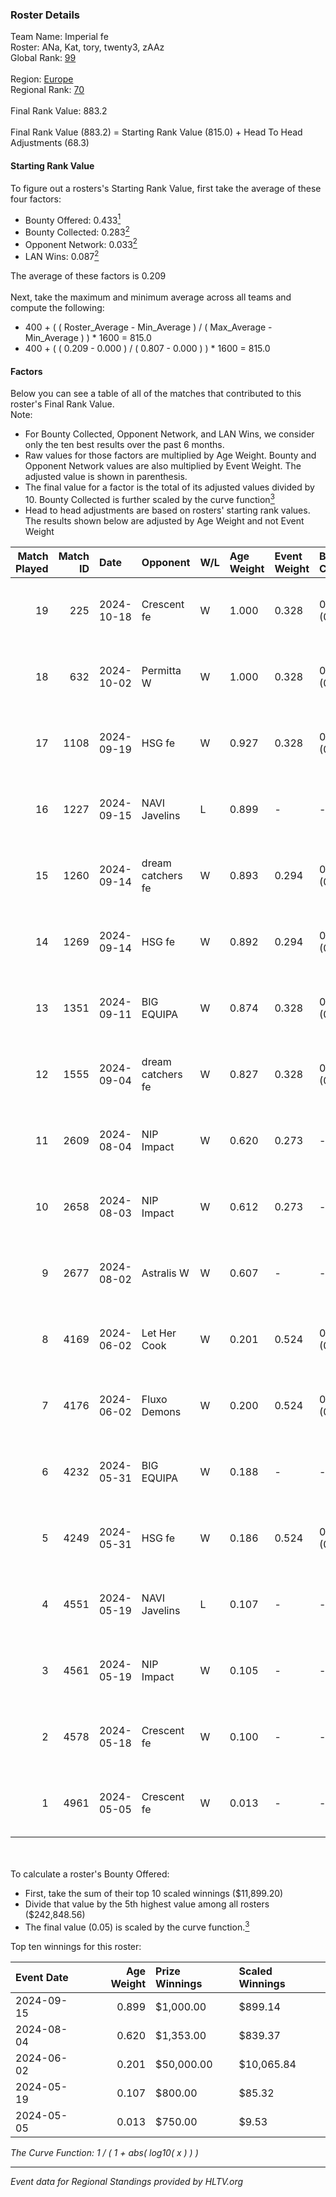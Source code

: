 ### Roster Details<br />
Team Name: Imperial fe<br />
Roster: ANa, Kat, tory, twenty3, zAAz<br />
Global Rank: [99](../../standings_global_2024_10_30.md)<br />
<br />
Region: [Europe]( ../../standings_europe_2024_10_30.md)<br />
Regional Rank: [70]( ../../standings_europe_2024_10_30.md)<br />
<br />
Final Rank Value:  883.2<br />
<br />
Final Rank Value (883.2) = Starting Rank Value (815.0) + Head To Head Adjustments (68.3)<br />

#### Starting Rank Value<br />
To figure out a rosters's Starting Rank Value, first take the average of these four factors:<br />
- Bounty Offered: 0.433[<sup>1</sup>](#table2)
- Bounty Collected: 0.283[<sup>2</sup>](#table1)
- Opponent Network: 0.033[<sup>2</sup>](#table1)
- LAN Wins: 0.087[<sup>2</sup>](#table1)

The average of these factors is 0.209<br />
<br />
Next, take the maximum and minimum average across all teams and compute the following:<br />
- 400 + ( ( Roster_Average - Min_Average ) / ( Max_Average - Min_Average ) ) * 1600 = 815.0
- 400 + ( ( 0.209 - 0.000 ) / ( 0.807 - 0.000 ) ) * 1600 = 815.0


#### Factors<br />
Below you can see a table of all of the matches that contributed to this roster's Final Rank Value.<br />
Note:<br />

- For Bounty Collected, Opponent Network, and LAN Wins, we consider only the ten best results over the past 6 months.
- Raw values for those factors are multiplied by Age Weight. Bounty and Opponent Network values are also multiplied by Event Weight. The adjusted value is shown in parenthesis.
- The final value for a factor is the total of its adjusted values divided by 10. Bounty Collected is further scaled by the curve function[<sup>3</sup>](#curveFunction)
- Head to head adjustments are based on rosters' starting rank values. The results shown below are adjusted by Age Weight and not Event Weight
<span id="table1"></span><br />


| Match Played | Match ID | Date       | Opponent          | W/L | Age Weight | Event Weight | Bounty Collected | Opponent Network | LAN Wins  | H2H Adj. | Roster                        |
| -: | -: | :- | :- | :- | :- | :- | :- | :- | :- | -: | :- |
|           19 |      225 | 2024-10-18 | Crescent fe       | W   | 1.000      | 0.328        | 0.005 (0.002)    | 0.061 (0.020)    | 0 (0.000) |     7.09 | ANa, Kat, tory, twenty3, zAAz |
|           18 |      632 | 2024-10-02 | Permitta W        | W   | 1.000      | 0.328        | 0.006 (0.002)    | 0.052 (0.017)    | 0 (0.000) |     6.46 | ANa, Kat, tory, twenty3, zAAz |
|           17 |     1108 | 2024-09-19 | HSG fe            | W   | 0.927      | 0.328        | 0.020 (0.006)    | 0.103 (0.031)    | 0 (0.000) |     8.67 | ANa, Kat, tory, twenty3, zAAz |
|           16 |     1227 | 2024-09-15 | NAVI Javelins     | L   | 0.899      | -            | -                | -                | -         |   -17.57 | ANa, Kat, tory, twenty3, zAAz |
|           15 |     1260 | 2024-09-14 | dream catchers fe | W   | 0.893      | 0.294        | 0.011 (0.003)    | 0.218 (0.057)    | 0 (0.000) |     9.76 | ANa, Kat, tory, twenty3, zAAz |
|           14 |     1269 | 2024-09-14 | HSG fe            | W   | 0.892      | 0.294        | 0.020 (0.005)    | 0.103 (0.027)    | 0 (0.000) |     8.67 | ANa, Kat, tory, twenty3, zAAz |
|           13 |     1351 | 2024-09-11 | BIG EQUIPA        | W   | 0.874      | 0.328        | 0.006 (0.002)    | 0.139 (0.040)    | 0 (0.000) |     8.15 | ANa, Kat, tory, twenty3, zAAz |
|           12 |     1555 | 2024-09-04 | dream catchers fe | W   | 0.827      | 0.328        | 0.011 (0.003)    | 0.218 (0.059)    | -         |     9.44 | ANa, Kat, tory, twenty3, zAAz |
|           11 |     2609 | 2024-08-04 | NIP Impact        | W   | 0.620      | 0.273        | -                | 0.182 (0.031)    | -         |     6.06 | ANa, Kat, tory, twenty3, zAAz |
|           10 |     2658 | 2024-08-03 | NIP Impact        | W   | 0.612      | 0.273        | -                | 0.182 (0.030)    | -         |     6.04 | ANa, Kat, tory, twenty3, zAAz |
|            9 |     2677 | 2024-08-02 | Astralis W        | W   | 0.607      | -            | -                | -                | -         |     5.68 | ANa, Kat, tory, twenty3, zAAz |
|            8 |     4169 | 2024-06-02 | Let Her Cook      | W   | 0.201      | 0.524        | 0.029 (0.003)    | -                | 1 (0.201) |     2.71 | ANa, Kat, tory, twenty3, zAAz |
|            7 |     4176 | 2024-06-02 | Fluxo Demons      | W   | 0.200      | 0.524        | 0.021 (0.002)    | 0.201 (0.021)    | 1 (0.200) |     2.58 | ANa, Kat, tory, twenty3, zAAz |
|            6 |     4232 | 2024-05-31 | BIG EQUIPA        | W   | 0.188      | -            | -                | -                | 1 (0.188) |     2.06 | ANa, Kat, tory, twenty3, zAAz |
|            5 |     4249 | 2024-05-31 | HSG fe            | W   | 0.186      | 0.524        | 0.020 (0.002)    | -                | 1 (0.186) |     2.23 | ANa, Kat, tory, twenty3, zAAz |
|            4 |     4551 | 2024-05-19 | NAVI Javelins     | L   | 0.107      | -            | -                | -                | -         |    -1.96 | ANa, Kat, tory, twenty3, zAAz |
|            3 |     4561 | 2024-05-19 | NIP Impact        | W   | 0.105      | -            | -                | -                | -         |     1.08 | ANa, Kat, tory, twenty3, zAAz |
|            2 |     4578 | 2024-05-18 | Crescent fe       | W   | 0.100      | -            | -                | -                | -         |     0.97 | ANa, Kat, tory, twenty3, zAAz |
|            1 |     4961 | 2024-05-05 | Crescent fe       | W   | 0.013      | -            | -                | -                | -         |     0.12 | ANa, Kat, tory, twenty3, zAAz |

<br />
<span id="table2"></span><br />
To calculate a roster's Bounty Offered:<br />

- First, take the sum of their top 10 scaled winnings ($11,899.20)
- Divide that value by the 5th highest value among all rosters ($242,848.56)
- The final value (0.05) is scaled by the curve function.[<sup>3</sup>](#curveFunction)

Top ten winnings for this roster:<br />

| Event Date | Age Weight | Prize Winnings | Scaled Winnings |
| :- | -: | :- | :- |
| 2024-09-15 |      0.899 | $1,000.00      | $899.14         |
| 2024-08-04 |      0.620 | $1,353.00      | $839.37         |
| 2024-06-02 |      0.201 | $50,000.00     | $10,065.84      |
| 2024-05-19 |      0.107 | $800.00        | $85.32          |
| 2024-05-05 |      0.013 | $750.00        | $9.53           |


<span id="curveFunction"></span>_The Curve Function: 1 / ( 1 + abs( log10( x ) ) )_<br />

---
_Event data for Regional Standings provided by HLTV.org_<br />
